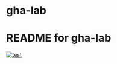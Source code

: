 # gha-lab
# README for gha-lab
[![test](https://github.com/SniperNov/ghalab/actions/workflows/test.yaml/badge.svg)](https://github.com/SniperNov/gha-lab/actions/workflows/test.yaml)
